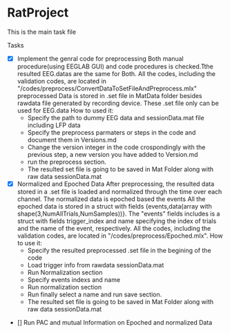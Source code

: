 # RatProject
This is the main task file

Tasks

- [x] Implement the genral code for preprocessing 
Both manual procedure(using EEGLAB GUI) and code procedures is checked.Tthe resulted EEG.datas are the same for Both.
All the codes, including the validation codes, are located in "/codes/preprocess/ConvertDataToSetFileAndPreprocess.mlx"
preprocessed Data is stored in .set file in MatData folder besides rawdata file generated by recording device. These .set file only can be used for EEG.data
How to used it:
    - Specify the path to dummy EEG data and sessionData.mat file including LFP data
    - Specify the preprocess parmaters or steps in the code and document them in Versions.md
    - Change the version integer in the code crospondingly with the previous step, a new version you have added to Version.md
    - run the preprocess section.
    - The resulted set file is going to be saved in Mat Folder along with raw data sessionData.mat
- [x] Normalized and Epoched Data
After preprocessing, the resulted data stored in a .set file is loaded and normalized through the time over each channel. The normalized data is epoched based the events
All the epoched data is stored in a struct with fields {events,data(array with shape(3,NumAllTrials,NumSamples))}. The "events" fields includes is a struct with fields trigger_index and name specifying the index of trials and the name of the event, respectively.
All the codes, including the validation codes, are located in "/codes/preprocess/Epoched.mlx".
How to use it:
    - Specify the resulted preprocessed .set file in the begining of the code
    - Load trigger info from rawdata sessionData.mat
    - Run Normalization section 
    - Specify events indexs and name
    - Run normalization section 
    - Run finally select a name and run save section.
    - The resulted set file is going to be saved in Mat Folder along with raw data sessionData.mat
- [] Run PAC and mutual Information on Epoched and normalized Data 

